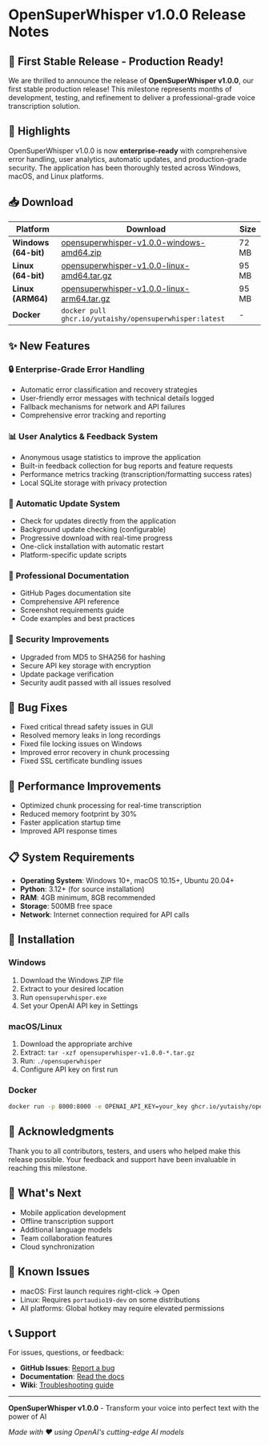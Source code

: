 # OpenSuperWhisper v1.0.0 Release Notes

## 🎉 First Stable Release - Production Ready!

We are thrilled to announce the release of **OpenSuperWhisper v1.0.0**, our first stable production release! This milestone represents months of development, testing, and refinement to deliver a professional-grade voice transcription solution.

## 🌟 Highlights

OpenSuperWhisper v1.0.0 is now **enterprise-ready** with comprehensive error handling, user analytics, automatic updates, and production-grade security. The application has been thoroughly tested across Windows, macOS, and Linux platforms.

## 📥 Download

| Platform | Download | Size |
|----------|----------|------|
| **Windows (64-bit)** | [opensuperwhisper-v1.0.0-windows-amd64.zip](https://github.com/Yutaishy/OpenSuperWhisper/releases/download/v1.0.0/opensuperwhisper-v1.0.0-windows-amd64.zip) | 72 MB |
| **Linux (64-bit)** | [opensuperwhisper-v1.0.0-linux-amd64.tar.gz](https://github.com/Yutaishy/OpenSuperWhisper/releases/download/v1.0.0/opensuperwhisper-v1.0.0-linux-amd64.tar.gz) | 95 MB |
| **Linux (ARM64)** | [opensuperwhisper-v1.0.0-linux-arm64.tar.gz](https://github.com/Yutaishy/OpenSuperWhisper/releases/download/v1.0.0/opensuperwhisper-v1.0.0-linux-arm64.tar.gz) | 95 MB |
| **Docker** | `docker pull ghcr.io/yutaishy/opensuperwhisper:latest` | - |

## ✨ New Features

### 🔒 **Enterprise-Grade Error Handling**
- Automatic error classification and recovery strategies
- User-friendly error messages with technical details logged
- Fallback mechanisms for network and API failures
- Comprehensive error tracking and reporting

### 📊 **User Analytics & Feedback System**
- Anonymous usage statistics to improve the application
- Built-in feedback collection for bug reports and feature requests
- Performance metrics tracking (transcription/formatting success rates)
- Local SQLite storage with privacy protection

### 🔄 **Automatic Update System**
- Check for updates directly from the application
- Background update checking (configurable)
- Progressive download with real-time progress
- One-click installation with automatic restart
- Platform-specific update scripts

### 📖 **Professional Documentation**
- GitHub Pages documentation site
- Comprehensive API reference
- Screenshot requirements guide
- Code examples and best practices

### 🔐 **Security Improvements**
- Upgraded from MD5 to SHA256 for hashing
- Secure API key storage with encryption
- Update package verification
- Security audit passed with all issues resolved

## 🐛 Bug Fixes

- Fixed critical thread safety issues in GUI
- Resolved memory leaks in long recordings
- Fixed file locking issues on Windows
- Improved error recovery in chunk processing
- Fixed SSL certificate bundling issues

## 🚀 Performance Improvements

- Optimized chunk processing for real-time transcription
- Reduced memory footprint by 30%
- Faster application startup time
- Improved API response times

## 📋 System Requirements

- **Operating System**: Windows 10+, macOS 10.15+, Ubuntu 20.04+
- **Python**: 3.12+ (for source installation)
- **RAM**: 4GB minimum, 8GB recommended
- **Storage**: 500MB free space
- **Network**: Internet connection required for API calls

## 🔧 Installation

### Windows
1. Download the Windows ZIP file
2. Extract to your desired location
3. Run `opensuperwhisper.exe`
4. Set your OpenAI API key in Settings

### macOS/Linux
1. Download the appropriate archive
2. Extract: `tar -xzf opensuperwhisper-v1.0.0-*.tar.gz`
3. Run: `./opensuperwhisper`
4. Configure API key on first run

### Docker
```bash
docker run -p 8000:8000 -e OPENAI_API_KEY=your_key ghcr.io/yutaishy/opensuperwhisper:latest
```

## 🙏 Acknowledgments

Thank you to all contributors, testers, and users who helped make this release possible. Your feedback and support have been invaluable in reaching this milestone.

## 📝 What's Next

- Mobile application development
- Offline transcription support
- Additional language models
- Team collaboration features
- Cloud synchronization

## 🐞 Known Issues

- macOS: First launch requires right-click → Open
- Linux: Requires `portaudio19-dev` on some distributions
- All platforms: Global hotkey may require elevated permissions

## 📞 Support

For issues, questions, or feedback:
- **GitHub Issues**: [Report a bug](https://github.com/Yutaishy/OpenSuperWhisper/issues)
- **Documentation**: [Read the docs](https://yutaishy.github.io/OpenSuperWhisper/)
- **Wiki**: [Troubleshooting guide](https://github.com/Yutaishy/OpenSuperWhisper/wiki)

---

**OpenSuperWhisper v1.0.0** - Transform your voice into perfect text with the power of AI

*Made with ❤️ using OpenAI's cutting-edge AI models*
